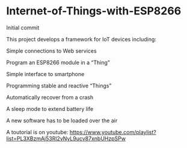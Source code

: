# Internet-of-Things-with-ESP8266
Initial commit

This project develops a framework for IoT devices including:

Simple connections to Web services

Program an ESP8266 module in a “Thing”

Simple interface to smartphone

Programming stable and reactive “Things”

Automatically recover from a crash

A sleep mode to extend battery life

A new software has to  be loaded over the air

A toutorial is on youtube: https://www.youtube.com/playlist?list=PL3XBzmAj53Rl2vNyL9ucv87xnbUHzpSPw

